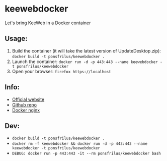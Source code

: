 # keewebdocker
Let's bring KeeWeb in a Docker container

## Usage:
  1. Build the container (it will take the latest version of UpdateDesktop.zip):
     `docker build -t ponsfrilus/keewebdocker .`
  1. Launch the container:
     `docker run -d -p 443:443 --name keewebdocker -t ponsfrilus/keewebdocker`
  1. Open your browser:
     `firefox https://localhost`

## Info:
  - [Official website](https://keeweb.info)
  - [Github repo](https://github.com/antelle/keeweb)
  - [Docker nginx](https://hub.docker.com/_/nginx/)

## Dev:
  - `docker build -t ponsfrilus/keewebdocker .`
  - `docker rm -f keewebdocker && docker run -d -p 443:443 --name keewebdocker -t ponsfrilus/keewebdocker`
  - `DEBUG: docker run -p 443:443 -it --rm ponsfrilus/keewebdocker bash`
